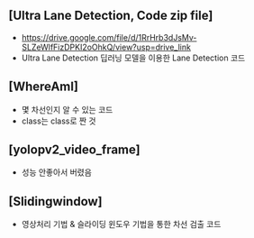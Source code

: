 
## [Ultra Lane Detection, Code zip file]
* https://drive.google.com/file/d/1RrHrb3dJsMv-SLZeWlfFizDPKI2oOhkQ/view?usp=drive_link
* Ultra Lane Detection 딥러닝 모델을 이용한 Lane Detection 코드

## [WhereAmI]
* 몇 차선인지 알 수 있는 코드
* class는 class로 짠 것

## [yolopv2_video_frame]
* 성능 안좋아서 버렸음
  
## [Slidingwindow]
* 영상처리 기법 & 슬라이딩 윈도우 기법을 통한 차선 검출 코드
